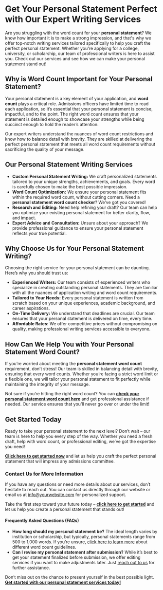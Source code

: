 # Get Your Personal Statement Perfect with Our Expert Writing Services

Are you struggling with the word count for your **personal statement**? We know how important it is to make a strong impression, and that's why we offer top-notch writing services tailored specifically to help you craft the perfect personal statement. Whether you're applying for a college, university, or scholarship, our team of professional writers is here to assist you. Check out our services and see how we can make your personal statement stand out!

## Why is Word Count Important for Your Personal Statement?

Your personal statement is a key element of your application, and **word count** plays a critical role. Admissions officers have limited time to read each application, so it’s essential that your personal statement is concise, impactful, and to the point. The right word count ensures that your statement is detailed enough to showcase your strengths while being succinct enough to hold the reader’s attention.

Our expert writers understand the nuances of word count restrictions and know how to balance detail with brevity. They are skilled at delivering the perfect personal statement that meets all word count requirements without sacrificing the quality of your message.

## Our Personal Statement Writing Services

- **Custom Personal Statement Writing:** We craft personalized statements tailored to your unique strengths, achievements, and goals. Every word is carefully chosen to make the best possible impression.
- **Word Count Optimization:** We ensure your personal statement fits within the required word count, without cutting corners. Need a **personal statement word count checker**? We’ve got you covered!
- **Research and Editing:** Need help refining your draft? Our team can help you optimize your existing personal statement for better clarity, flow, and impact.
- **Expert Advice and Consultation:** Unsure about your approach? We provide professional guidance to ensure your personal statement reflects your true potential.

## Why Choose Us for Your Personal Statement Writing?

Choosing the right service for your personal statement can be daunting. Here’s why you should trust us:

- **Experienced Writers:** Our team consists of experienced writers who specialize in creating outstanding personal statements. They are familiar with all the nuances of application writing and word count requirements.
- **Tailored to Your Needs:** Every personal statement is written from scratch based on your unique experiences, academic background, and career aspirations.
- **On-Time Delivery:** We understand that deadlines are crucial. Our team ensures that your personal statement is delivered on time, every time.
- **Affordable Rates:** We offer competitive prices without compromising on quality, making professional writing services accessible to everyone.

## How Can We Help You with Your Personal Statement Word Count?

If you’re worried about meeting the **personal statement word count** requirement, don’t stress! Our team is skilled in balancing detail with brevity, ensuring that every word counts. Whether you’re facing a strict word limit or a flexible one, we will tailor your personal statement to fit perfectly while maintaining the integrity of your message.

Not sure if you’re hitting the right word count? You can [**check your personal statement word count here**](https://tinyurl.com/topessay?keyword=eras+personal+statement+word+count) and get professional assistance if needed. Our service ensures that you’ll never go over or under the limit!

## Get Started Today

Ready to take your personal statement to the next level? Don’t wait – our team is here to help you every step of the way. Whether you need a fresh draft, help with word count, or professional editing, we’ve got the expertise you need!

[**Click here to get started now**](https://tinyurl.com/topessay?keyword=eras+personal+statement+word+count) and let us help you craft the perfect personal statement that will impress any admissions committee.

### Contact Us for More Information

If you have any questions or need more details about our services, don’t hesitate to reach out. You can contact us directly through our website or email us at [info@yourwebsite.com](mailto:info@yourwebsite.com) for personalized support.

Take the first step toward your future today – **[click here to get started](https://tinyurl.com/topessay?keyword=eras+personal+statement+word+count)** and let us help you create a personal statement that stands out!

#### Frequently Asked Questions (FAQs)

- **How long should my personal statement be?** The ideal length varies by institution or scholarship, but typically, personal statements range from 500 to 1,000 words. If you’re unsure, [click here to learn more](https://tinyurl.com/topessay?keyword=eras+personal+statement+word+count) about different word count guidelines.
- **Can I revise my personal statement after submission?** While it’s best to get your statement finalized before submission, we offer editing services if you want to make adjustments later. Just [reach out to us](https://tinyurl.com/topessay?keyword=eras+personal+statement+word+count) for further assistance.

Don’t miss out on the chance to present yourself in the best possible light. **[Get started with our personal statement services today!](https://tinyurl.com/topessay?keyword=eras+personal+statement+word+count)**
